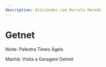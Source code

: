 ```yaml
---
description: Atividades com Marcelo Macedo
---
```


# Getnet

Noite: Palestra Times Ágeis

Manhã: Visita a Garagem Getnet

